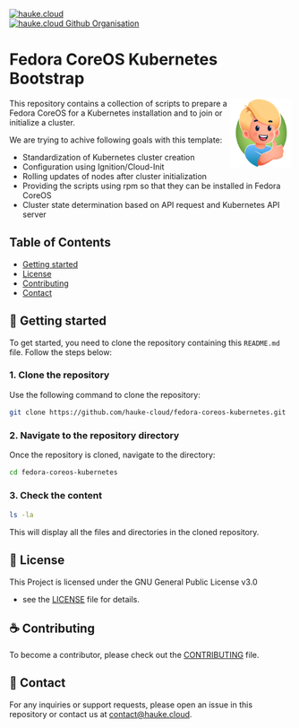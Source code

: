 
<a href="https://hauke.cloud" target="_blank"><img src="https://img.shields.io/badge/home-hauke.cloud-brightgreen" alt="hauke.cloud" style="display: block;" /></a>
<a href="https://github.com/hauke-cloud" target="_blank"><img src="https://img.shields.io/badge/github-hauke.cloud-blue" alt="hauke.cloud Github Organisation" style="display: block;" /></a>

# Fedora CoreOS Kubernetes Bootstrap

<img src="https://raw.githubusercontent.com/hauke-cloud/.github/main/resources/img/organisation-logo-small.png" alt="hauke.cloud logo" width="109" height="123" align="right">

This repository contains a collection of scripts to prepare a Fedora CoreOS for a Kubernetes installation and to join or initialize a cluster.

We are trying to achive following goals with this template:
- Standardization of Kubernetes cluster creation
- Configuration using Ignition/Cloud-Init
- Rolling updates of nodes after cluster initialization
- Providing the scripts using rpm so that they can be installed in Fedora CoreOS
- Cluster state determination based on API request and Kubernetes API server


## Table of Contents

- [Getting started](#-getting-started)
- [License](#license)
- [Contributing](#contributing)
- [Contact](#contact)

## 🚀 Getting started
To get started, you need to clone the repository containing this `README.md` file. Follow the steps below:

### 1. Clone the repository

Use the following command to clone the repository:

```bash
git clone https://github.com/hauke-cloud/fedora-coreos-kubernetes.git
```

### 2. Navigate to the repository directory

Once the repository is cloned, navigate to the directory:

```bash
cd fedora-coreos-kubernetes
```

### 3. Check the content

```bash
ls -la
```

This will display all the files and directories in the cloned repository.




## 📄 License

This Project is licensed under the GNU General Public License v3.0

- see the [LICENSE](LICENSE) file for details.

## :coffee: Contributing

To become a contributor, please check out the [CONTRIBUTING](CONTRIBUTING.md) file.
## :email: Contact

For any inquiries or support requests, please open an issue in this
repository or contact us at [contact@hauke.cloud](mailto:contact@hauke.cloud).
